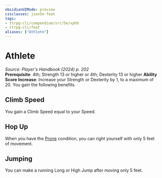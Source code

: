 ```yaml
---
obsidianUIMode: preview
cssclasses: json5e-feat
tags:
- ttrpg-cli/compendium/src/5e/xphb
- ttrpg-cli/feat
aliases: ["Athlete"]
---
```

# Athlete
*Source: Player's Handbook (2024) p. 202*  
**Prerequisite**: 4th; Strength 13 or higher or 4th; Dexterity 13 or higher
**Ability Score Increase**: Increase your Strength or Dexterity by 1, to a maximum of 20.
You gain the following benefits.

## Climb Speed

You gain a Climb Speed equal to your Speed.

## Hop Up

When you have the [Prone](3-Mechanics/CLI/rules/conditions.md#Prone) condition, you can right yourself with only 5 feet of movement.

## Jumping

You can make a running Long or High Jump after moving only 5 feet.